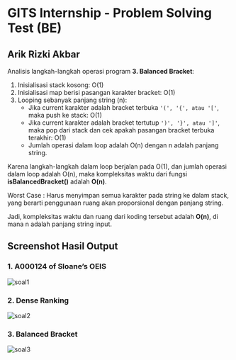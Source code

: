 # GITS Internship - Problem Solving Test (BE)

## Arik Rizki Akbar

Analisis langkah-langkah operasi program **3. Balanced Bracket**:

1. Inisialisasi stack kosong: O(1)
2. Inisialisasi map berisi pasangan karakter bracket: O(1)
3. Looping sebanyak panjang string (n):
    - Jika current karakter adalah bracket terbuka ``` '(', '{', atau '[' ```, maka push ke stack: O(1)
    - Jika current karakter adalah bracket tertutup ``` ')', '}', atau ']' ```, maka pop dari stack dan cek apakah pasangan bracket terbuka terakhir: O(1)
    - Jumlah operasi dalam loop adalah O(n) dengan n adalah panjang string.
      
Karena langkah-langkah dalam loop berjalan pada O(1), dan jumlah operasi dalam loop adalah O(n), maka kompleksitas waktu dari fungsi **isBalancedBracket()** adalah **O(n)**.

Worst Case : Harus menyimpan semua karakter pada string ke dalam stack, yang berarti penggunaan ruang akan proporsional dengan panjang string.

Jadi, kompleksitas waktu dan ruang dari koding tersebut adalah **O(n)**, di mana n adalah panjang string input.

## Screenshot Hasil Output

### 1. A000124 of Sloane’s OEIS
   ![soal1](https://github.com/arik147/gits-be/assets/99251032/2a101ae3-9efe-403a-b921-de0db905959c)

### 2. Dense Ranking
   ![soal2](https://github.com/arik147/gits-be/assets/99251032/b57fb1a3-ef79-4e11-b5b5-98ed8be2797e)

### 3. Balanced Bracket
   ![soal3](https://github.com/arik147/gits-be/assets/99251032/d1bfd13f-c967-4f52-b688-ebe36ebd04e7)
